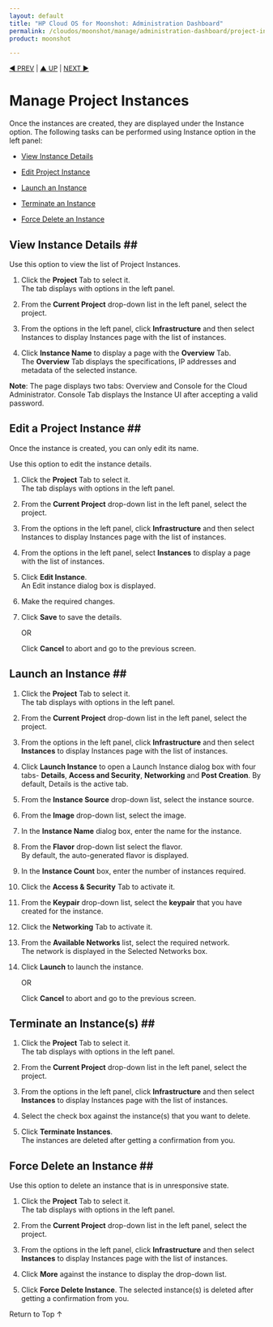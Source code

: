 ```yaml
---
layout: default
title: "HP Cloud OS for Moonshot: Administration Dashboard"
permalink: /cloudos/moonshot/manage/administration-dashboard/project-instances/
product: moonshot

---
```


<script>

function PageRefresh {
onLoad="window.refresh"
}

PageRefresh();

</script>

<p style="font-size: small;"> <a href="/cloudos/moonshot/manage/administration-dashboard/resource-pools/">&#9664; PREV</a> | <a href="/cloudos/moonshot/manage/administration-dashboard/working-with-project-tab/">&#9650; UP</a> | <a href = "/cloudos/moonshot/manage/administration-dashboard/project-images/">NEXT &#9654;</p></a>

# Manage Project Instances #

Once the instances are created, they are displayed under the Instance option. The following tasks can be performed using Instance option in the left panel:

* <a href="#View Instance Details">View Instance Details</a>

* <a href="#Edit Project Instance">Edit Project Instance</a>

* <a href="#Launch an Instance">Launch an Instance</a>

* <a href="#Terminate an Instance">Terminate an Instance</a>

* <a href="#Force Delete an Instance">Force Delete an Instance</a>


## View Instance Details ##<a name="View Instance Details"></a>

Use this option to view the list of Project Instances.

1.	Click the **Project** Tab to select it.<br>
The tab displays with options in the left panel.</br>

2.	From the **Current Project** drop-down list in the left panel, select the project.

3.	From the options in the left panel, click **Infrastructure** and then select Instances to display Instances page with the list of instances.

4.	Click **Instance Name** to display a page with the **Overview** Tab.<br>
The **Overview** Tab displays the specifications, IP addresses and metadata of the selected instance.</br>

**Note**: The page displays two tabs: Overview and Console for the Cloud Administrator. Console Tab displays the Instance UI after accepting a valid password. 

## Edit a Project Instance ##<a name="Edit Project Instance"></a>

Once the instance is created, you can only edit its name.

Use this option to edit the instance details.

1.	Click the **Project** Tab to select it.<br>
The tab displays with options in the left panel.</br>

2.	From the **Current Project** drop-down list in the left panel, select the project.

3.	From the options in the left panel, click **Infrastructure** and then select Instances to display Instances page with the list of instances.

4.	From the options in the left panel, select **Instances** to display a page with the list of instances.

5.	Click **Edit Instance**.<br>
An Edit instance dialog box is displayed.</br>

6.	Make the required changes.

7.	Click **Save** to save the details.

    OR

    Click **Cancel** to abort and go to the previous screen.

## Launch an Instance ##<a name="Launch an Instance"></a>

1.	Click the **Project** Tab to select it.<br>
The tab displays with options in the left panel.</br>

2.	From the **Current Project** drop-down list in the left panel, select the project.

3.	From the options in the left panel, click **Infrastructure** and then select **Instances** to display Instances page with the list of instances.

4.	Click **Launch Instance** to open a Launch Instance dialog box with four tabs- **Details**, **Access and Security**, **Networking** and **Post Creation**. By default, Details is the active tab.

5.	From the **Instance Source** drop-down list, select the instance source.

6.	From the **Image** drop-down list, select the image.

7.	In the **Instance Name** dialog box, enter the name for the instance.

8.	From the **Flavor** drop-down list select the flavor.<br>
By default, the auto-generated flavor is displayed.</br>

9.	In the **Instance Count** box, enter the number of instances required.

10.	Click the **Access & Security** Tab to activate it.

11.	From the **Keypair** drop-down list, select the **keypair** that you have created for the instance.

12.	Click the **Networking** Tab to activate it.

13.	From the **Available Networks** list, select the required network.<br>
The network is displayed in the Selected Networks box.</br>

14.	Click **Launch** to launch the instance.

    OR
    
    Click **Cancel** to abort and go to the previous screen.

## Terminate an Instance(s) ##<a name="Terminate an Instance"></a>

1.	Click the **Project** Tab to select it.<br>
The tab displays with options in the left panel.</br>

2.	From the **Current Project** drop-down list in the left panel, select the project.

3.	From the options in the left panel, click **Infrastructure** and then select **Instances** to display Instances page with the list of instances.

4.	Select the check box against the instance(s) that you want to delete.

5.	Click **Terminate Instances**.<br>
The instances are deleted after getting a confirmation from you.</br>

## Force Delete an Instance ##<a name="Force Delete an Instance"></a>

Use this option to delete an instance that is in unresponsive state.

1.	Click the **Project** Tab to select it.<br>
The tab displays with options in the left panel.</br>

2.	From the **Current Project** drop-down list in the left panel, select the project.

3.	From the options in the left panel, click **Infrastructure** and then select **Instances** to display Instances page with the list of instances.

4.	Click **More** against the instance to display the drop-down list.

5.	Click **Force Delete Instance**.
The selected instance(s) is deleted after getting a confirmation from you.


<a href="#top" style="padding:14px 0px 14px 0px; text-decoration: none;"> Return to Top &#8593; </a>
